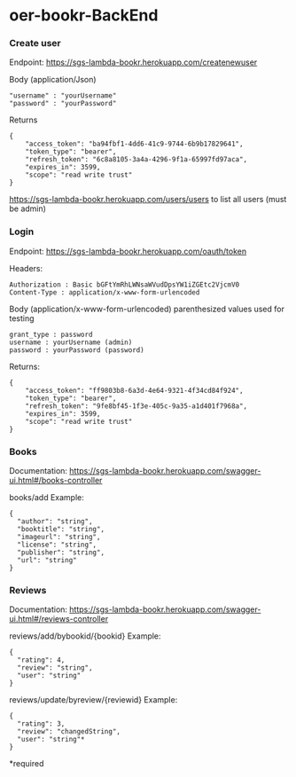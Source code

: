 # oer-bookr-BackEnd

### Create user

Endpoint: https://sgs-lambda-bookr.herokuapp.com/createnewuser

Body (application/Json)
```
"username" : "yourUsername"
"password" : "yourPassword"
```

Returns
```
{
    "access_token": "ba94fbf1-4dd6-41c9-9744-6b9b17829641",
    "token_type": "bearer",
    "refresh_token": "6c8a8105-3a4a-4296-9f1a-65997fd97aca",
    "expires_in": 3599,
    "scope": "read write trust"
}
```
https://sgs-lambda-bookr.herokuapp.com/users/users to list all users (must be admin)


### Login

Endpoint: https://sgs-lambda-bookr.herokuapp.com/oauth/token

Headers:
``` 
Authorization : Basic bGFtYmRhLWNsaWVudDpsYW1iZGEtc2VjcmV0
Content-Type : application/x-www-form-urlencoded
```
Body (application/x-www-form-urlencoded)
parenthesized values used for testing
```
grant_type : password
username : yourUsername (admin)
password : yourPassword (password)
```

Returns:
```
{
    "access_token": "ff9803b8-6a3d-4e64-9321-4f34cd84f924",
    "token_type": "bearer",
    "refresh_token": "9fe8bf45-1f3e-405c-9a35-a1d401f7968a",
    "expires_in": 3599,
    "scope": "read write trust"
}
```


### Books

Documentation: https://sgs-lambda-bookr.herokuapp.com/swagger-ui.html#/books-controller

books/add Example: 
```
{
  "author": "string",
  "booktitle": "string",
  "imageurl": "string",
  "license": "string",
  "publisher": "string",
  "url": "string"
}
```


### Reviews

Documentation: https://sgs-lambda-bookr.herokuapp.com/swagger-ui.html#/reviews-controller

reviews/add/bybookid/{bookid} Example:
```
{
  "rating": 4,
  "review": "string",
  "user": "string"
}
```

reviews/update/byreview/{reviewid}  Example:
```
{
  "rating": 3,
  "review": "changedString",
  "user": "string"*
}
```
*required


